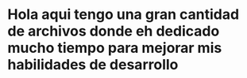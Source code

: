 # Hola aqui tengo una gran cantidad de archivos donde eh dedicado mucho tiempo para mejorar mis habilidades de desarrollo
